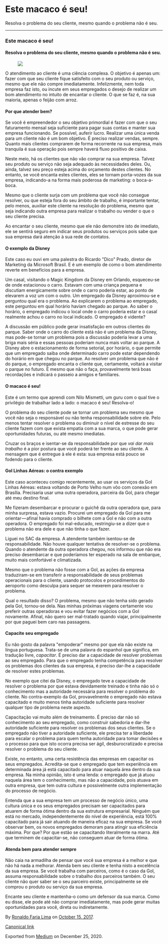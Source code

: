 Este macaco é seu!
==================

Resolva o problema do seu cliente, mesmo quando o problema não é seu.

------------------------------------------------------------------------

### Este macaco é seu!

#### Resolva o problema do seu cliente, mesmo quando o problema não é seu.

<figure>
<img src="https://cdn-images-1.medium.com/max/800/1*GhKYRmE63HIr77CfhuHaRQ.jpeg" class="graf-image" />
</figure>O atendimento ao cliente é uma ciência complexa. O objetivo é
apenas um: fazer com que seu cliente fique satisfeito com o seu produto
ou serviço, mesmo que ele não compre imediatamente. Infelizmente, nem
toda empresa faz isto, ou incute em seus empregados o desejo de realizar
um bom atendimento no intuito de encantar o cliente. O que se faz é, na
sua maioria, apenas o feijão com arroz.

#### Por que atender bem?

Se você é empreendedor o seu objetivo primordial é fazer com que o seu
faturamento mensal seja suficiente para pagar suas contas e manter sua
empresa funcionando. Se possível, auferir lucro. Realizar uma única
venda para um cliente não é um bom objetivo. É preciso realizar vendas,
sempre. Quanto mais clientes comprarem de forma recorrente na sua
empresa, mais tranquila é sua operação pois sempre haverá fluxo positivo
de caixa.

Neste meio, há os clientes que não vão comprar na sua empresa. Talvez
seu produto ou serviço não seja adequado às necessidades deles. Ou,
ainda, talvez seu preço esteja acima do orçamento destes clientes. No
entanto, se você encanta estes clientes, eles se tornam porta-vozes da
sua empresa, indicando-a na forma mais poderosa de marketing: o
boca-a-boca.

Mesmo que o cliente surja com um problema que você não consegue
resolver, ou que esteja fora do seu âmbito de trabalho, é importante
tentar, pelo menos, auxiliar este cliente na resolução do problema,
mesmo que seja indicando outra empresa para realizar o trabalho ou
vender o que o seu cliente precisa.

Ao encantar o seu cliente, mesmo que ele não demonstre isto de imediato,
ele se sentirá seguro em indicar seus produtos ou serviços pois sabe que
sua empresa dará atenção à sua rede de contatos.

#### O exemplo da Disney

Este caso eu ouvi em uma palestra do Ricardo "Dico" Prado, diretor de
Marketing da Microsoft Brasil. E é um exemplo de como o bom atendimento
reverte em benefícios para a empresa.

Um casal, visitando o Magic Kingdom da Disney em Orlando, esqueceu-se de
onde estacionou o carro. Estavam com uma criança pequena e discutiam
energicamente sobre onde o carro poderia estar, ao ponto de elevarem a
voz um com o outro. Um empregado da Disney aproximou-se e perguntou qual
era o problema. Ao explicarem o problema ao empregado, este perguntou em
qual horário haviam chegado ao parque. Ao saber o horário, o empregado
indicou o local onde o carro poderia estar e o casal realmente achou o
carro no local indicado. O empregado é vidente?

A discussão em público pode gerar insatisfação em outros clientes do
parque. Saber onde o carro do cliente está não é um problema da Disney,
mas pode-se tornar um problema pois a discussão poderia levar a uma
briga mais séria e essas pessoas poderiam nunca mais voltar ao parque. A
Disney abre o estacionamento de forma setorial, por horário, o que
permite que um empregado saiba onde determinado carro pode estar
dependendo do horário em que chegou no parque. Ao resolver um problema
que não é do parque, o empregado encanta o cliente que, certamente,
voltará a visitar o parque no futuro. E mesmo que não o faça,
provavelmente terá boas recordações e indicará o passeio a amigos e
familiares.

#### O macaco é seu!

Este é um termo que aprendi com Nilo Mismetti, um guru com o qual tive o
privilégio de trabalhar lado a lado: o macaco é seu! Resolva-o!

O problema do seu cliente pode se tornar um problema seu mesmo que você
não seja o responsável ou não tenha responsabilidade sobre ele. Pelo
menos tentar resolver o problema ou diminuir o nível de estresse do seu
cliente fazem com que exista empatia com a sua marca, o que pode gerar
oportunidades futuras, ou até mesmo imediatas.

Cruzar os braços e isentar-se da responsabilidade por que *vai dar mais
trabalho* é a pior postura que você poderá ter frente ao seu cliente. A
mensagem que é entregue à ele é esta: sua empresa está pouco se fodendo
para o cliente.

#### Gol Linhas Aéreas: o contra exemplo

Este caso aconteceu comigo recentemente, ao usar os serviços da Gol
Linhas Aéreas: estava voltando de Porto Velho num vôo com conexão em
Brasília. Precisaria usar uma outra operadora, parceira da Gol, para
chegar até meu destino final.

Me fizeram desembarcar e procurar o guichê da outra operadora que, para
minha surpresa, estava vazio. Procurei um empregado da Gol para me
orientar — afinal havia comprado o bilhete com a Gol e não com a outra
operadora. O empregado foi mal-educado, restringiu-se a dizer que o
problema não era dele e que não tinha o que fazer.

Liguei no SAC da empresa. A atendente também isentou-se de
responsabilidade. Não houve qualquer tentativa de resolver-se o
problema. Quando o atendente da outra operadora chegou, nos informou que
não era preciso desembarcar e que poderíamos ter esperado na sala de
embarque, muito mais confortável e climatizada.

Mesmo que o problema não fosse com a Gol, as ações da empresa
traduziram-se em transferir a responsabilidade de seus problemas
operacionais para o cliente, usando protocolos e procedimentos do
aeroporto como desculpa para sequer se mexerem para resolver o problema.

Qual o resultado disso? O problema, mesmo que não tenha sido gerado pela
Gol, tornou-se dela. Nas minhas próximas viagens certamente vou preferir
outras operadoras e vou evitar fazer negócios com a Gol novamente.
Afinal, não quero ser mal-tratado quando viajar, principalmente por que
paguei bem caro nas passagens.

#### Capacite seu empregado

Eu não gosto da palavra "empoderar" mesmo por que ela não existe na
língua portuguesa. Trata-se de uma palavra do espanhol que significa, em
tradução livre, *capacitar*. É preciso dar a capacidade de resolver
problemas ao seu empregado. Para que o empregado tenha competência para
resolver os problemas dos clientes da sua empresa, é preciso dar-lhe a
capacidade de resolver estes problemas.

No exemplo que citei da Disney, o empregado teve a capacidade de
resolver o problema por que estava devidamente treinado e tinha não só o
conhecimento mas a autoridade necessária para resolver o problema do
cliente. No contra-exemplo da Gol, provavelmente o empregado não estava
capacitado e muito menos tinha autoridade suficiente para resolver
qualquer tipo de problema neste aspecto.

Capacitação vai muito além de treinamento. É preciso dar não só
conhecimento ao seu empregado, como construir sabedoria e dar-lhe
autoridade suficiente para resolver os problemas dos seus clientes. Se o
empregado não tiver a autoridade suficiente, ele precisa ter a liberdade
para escalar o problema para quem tenha autoridade para tomar decisões e
o processo para que isto ocorra precisa ser ágil, desburocratizado e
precisa resolver o problema do seu cliente.

Existe, no entanto, uma certa resistência das empresas em capacitar os
seus empregados. Acredita-se que o empregado que tem experiência em
determinada área já está capacitado para atuar naquela área dentro da
sua empresa. Na minha opinião, isto é uma lenda: o empregado que já
atuou naquela área tem o conhecimento, mas não a capacidade, pois atuava
em outra empresa, que tem outra cultura e possivelmente outra
implementação do processo de negócio.

Entenda que a sua empresa tem um processo de negócio único, uma cultura
única e os seus empregados precisam ser capacitados para atuarem de
forma ótima dentro da sua estrutura empresarial. Ninguém que está no
mercado, independentemente do nível de experiência, está 100% capacitado
para já sair atuando de maneira eficaz na sua empresa. Se você observar
bem, os novos empregados demoram para atingir sua eficiência máxima. Por
que? Por que estão se capacitando literalmente na marra. Até que
terminem de capacitar-se, não conseguem atuar de forma ótima.

#### Atenda bem para atender sempre

Não caia na armadilha de pensar que você sua empresa é a melhor e que
não há nada a melhorar. Atenda bem seu cliente e tenha nisto a
excelência da sua empresa. Se você trabalha com parceiros, como é o caso
da Gol, assuma responsabilidade sobre o trabalho dos parceiros também. O
seu cliente não quer saber se o seu parceiro existe, principalmente se
ele comprou o produto ou serviço da sua empresa.

Encante seu cliente e mantenha-o como um defensor da sua marca. Como eu
disse, ele pode até não comprar imediatamente, mas pode gerar muitas
oportunidades para você, direta ou indiretamente.

By
<a href="https://medium.com/@ronaldolima" class="p-author h-card">Ronaldo Faria Lima</a>
on [October 15, 2017](https://medium.com/p/3f80e0dd11f6).

<a href="https://medium.com/@ronaldolima/este-macaco-%C3%A9-seu-3f80e0dd11f6" class="p-canonical">Canonical link</a>

Exported from [Medium](https://medium.com) on December 25, 2020.
